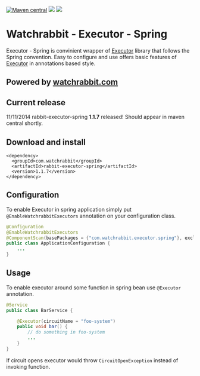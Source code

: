 [![Maven central][maven img]][maven]
[![][travis img]][travis]
[![][coverage img]][coverage]


Watchrabbit - Executor - Spring
===============================

Executor - Spring is convinient wrapper of [Executor](https://github.com/watchrabbit/rabbit-executor) library that follows the Spring convention. Easy to configure and use offers basic features  of [Executor](https://github.com/watchrabbit/rabbit-executor) in annotations based style.

## Powered by [watchrabbit.com]

## Current release
11/11/2014 rabbit-executor-spring **1.1.7** released! Should appear in maven central shortly.

## Download and install
```
<dependency>
  <groupId>com.watchrabbit</groupId>
  <artifactId>rabbit-executor-spring</artifactId>
  <version>1.1.7</version>
</dependency>
```

Configuration
-------------
To enable Executor in spring application simply put `@EnableWatchrabbitExecutors` annotation on your configuration class.

```java
@Configuration
@EnableWatchrabbitExecutors
@ComponentScan(basePackages = {"com.watchrabbit.executor.spring"}, excludeFilters = @ComponentScan.Filter({Configuration.class}))
public class ApplicationConfiguration {
    ...
}
```

Usage
-----
To enable executor around some function in spring bean use `@Executor` annotation.

```java
@Service
public class BarService {

    @Executor(circuitName = "foo-system")
    public void bar() {
        // do something in foo-system
        ...
    }
}
```

If circuit opens executor would throw `CircuitOpenException` instead of invoking function.

[watchrabbit.com]:http://watchrabbit.com
[coverage]:https://coveralls.io/r/watchrabbit/rabbit-executor-spring
[coverage img]:https://img.shields.io/coveralls/watchrabbit/rabbit-executor-spring.png
[travis]:https://travis-ci.org/watchrabbit/rabbit-executor-spring
[travis img]:https://travis-ci.org/watchrabbit/rabbit-executor-spring.svg?branch=master
[maven]:https://maven-badges.herokuapp.com/maven-central/com.watchrabbit/rabbit-executor-spring
[maven img]:https://maven-badges.herokuapp.com/maven-central/com.watchrabbit/rabbit-executor-spring/badge.svg
